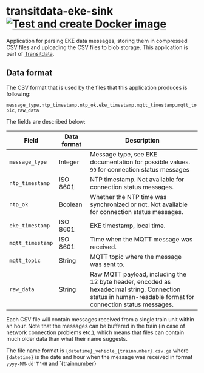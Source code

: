 # transitdata-eke-sink [![Test and create Docker image](https://github.com/HSLdevcom/transitdata-eke-sink/actions/workflows/test-and-build.yml/badge.svg)](https://github.com/HSLdevcom/transitdata-eke-sink/actions/workflows/test-and-build.yml)

Application for parsing EKE data messages, storing them in compressed CSV files and uploading the CSV files to blob storage. This application is part of [Transitdata](https://github.com/HSLdevcom/transitdata).

## Data format

The CSV format that is used by the files that this application produces is following:

`message_type,ntp_timestamp,ntp_ok,eke_timestamp,mqtt_timestamp,mqtt_topic,raw_data`

The fields are described below:

| Field            | Data format | Description
| ---------------- | ----------- | ------------
| `message_type`   | Integer     | Message type, see EKE documentation for possible values. `99` for connection status messages
| `ntp_timestamp`  | ISO 8601    | NTP timestamp. Not available for connection status messages.
| `ntp_ok`         | Boolean     | Whether the NTP time was synchronized or not. Not available for connection status messages.
| `eke_timestamp`  | ISO 8601    | EKE timestamp, local time.
| `mqtt_timestamp` | ISO 8601    | Time when the MQTT message was received.
| `mqtt_topic`     | String      | MQTT topic where the message was sent to.
| `raw_data`       | String      | Raw MQTT payload, including the 12 byte header, encoded as hexadecimal string. Connection status in human-readable format for connection status messages.

Each CSV file will contain messages received from a single train unit within an hour. Note that the messages can be buffered in the train (in case of network connection problems etc.), which means that files can contain much older data than what their name suggests.

The file name format is `{datetime}_vehicle_{trainnumber}.csv.gz` where `{datetime}` is the date and hour when the message was received in format `yyyy-MM-dd'T'HH` and `{trainnumber}
